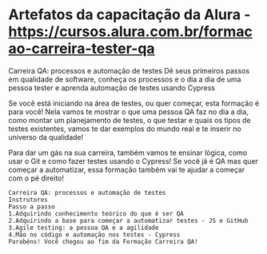 # Artefatos da capacitação da Alura - https://cursos.alura.com.br/formacao-carreira-tester-qa


Carreira QA: processos e automação de testes
Dê seus primeiros passos em qualidade de software, conheça os processos e o dia a dia de uma pessoa tester e aprenda automação de testes usando Cypress

Se você está iniciando na área de testes, ou quer começar, esta formação é para você! Nela vamos te mostrar o que uma pessoa QA faz no dia a dia, como montar um planejamento de testes, o que testar e quais os tipos de testes existentes, vamos te dar exemplos do mundo real e te inserir no universo da qualidade!

Para dar um gás na sua carreira, também vamos te ensinar lógica, como usar o Git e como fazer testes usando o Cypress! Se você já é QA mas quer começar a automatizar, essa formação também vai te ajudar a começar com o pé direito!


    Carreira QA: processos e automação de testes
    Instrutores
    Passo a passo
    1.Adquirindo conhecimento teórico do que é ser QA
    2.Adquirindo a base para começar a automatizar testes - JS e GitHub
    3.Agile testing: a pessoa QA e a agilidade 
    4.Mão no código e automação nos testes - Cypress
    Parabéns! Você chegou ao fim da Formação Carreira QA!
